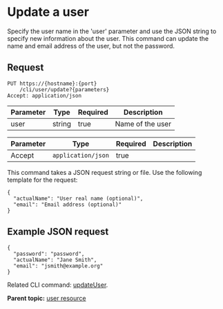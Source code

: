 # Update a user

Specify the user name in the 'user' parameter and use the JSON string to specify new information about the user. This command can update the name and email address of the user, but not the password.

## Request

```
PUT https://{hostname}:{port}
    /cli/user/update?{parameters}
Accept: application/json

```

|Parameter|Type|Required|Description|
|---------|----|--------|-----------|
|user|string|true|Name of the user|

|Parameter|Type|Required|Description|
|---------|----|--------|-----------|
|Accept|`application/json`|true| |

This command takes a JSON request string or file. Use the following template for the request:

```
{
  "actualName": "User real name (optional)",
  "email": "Email address (optional)"
}

```

## Example JSON request

```
{
  "password": "password",
  "actualName": "Jane Smith",
  "email": "jsmith@example.org"
}
```

Related CLI command: [updateUser](udclient_updateuser.md).

**Parent topic:** [user resource](../../com.udeploy.api.doc/topics/rest_cli_user.md)

